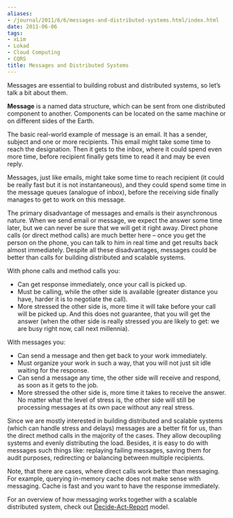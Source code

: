 ```yaml
---
aliases:
- /journal/2011/6/6/messages-and-distributed-systems.html/index.html
date: 2011-06-06
tags:
- xLim
- Lokad
- Cloud Computing
- CQRS
title: Messages and Distributed Systems
---
```

<p>Messages are essential to building robust and distributed systems, so let’s talk a bit about them.</p>

<p><strong>Message</strong> is a named data structure, which can be sent from one distributed component to another. Components can be located on the same machine or on different sides of the Earth.  </p>

<p>The basic real-world example of message is an email. It has a sender, subject and one or more recipients. This email might take some time to reach the designation. Then it gets to the inbox, where it could spend even more time, before recipient finally gets time to read it and may be even reply.</p>

<p>Messages, just like emails, might take some time to reach recipient (it could be really fast but it is not instantaneous), and they could spend some time in the message queues (analogue of inbox), before the receiving side finally manages to get to work on this message.</p>

<p>The primary disadvantage of messages and emails is their asynchronous nature. When we send email or message, we expect the answer some time later, but we can never be sure that we will get it right away. Direct phone calls (or direct method calls) are much better here – once you get the person on the phone, you can talk to him in real time and get results back almost immediately.
Despite all these disadvantages, messages could be better than calls for building distributed and scalable systems.</p>

<p>With phone calls and method calls you:</p>

<ul>
<li>Can get response immediately, once your call is picked up.</li>
<li>Must be calling, while the other side is available (greater distance you have, harder it is to negotiate the call).</li>
<li>More stressed the other side is, more time it will take before your call will be picked up. And this does not guarantee, that you will get the answer (when the other side is really stressed you are likely to get: we are busy right now, call next millennia).</li>
</ul>

<p>With messages you:</p>

<ul>
<li>Can send a message and then get back to your work immediately.</li>
<li>Must organize your work in such a way, that you will not just sit idle waiting for the response.</li>
<li>Can send a message any time, the other side will receive and respond, as soon as it gets to the job.</li>
<li>More stressed the other side is, more time it takes to receive the answer. No matter what the level of stress is, the other side will still be processing messages at its own pace without any real stress.</li>
</ul>

<p>Since we are mostly interested in building distributed and scalable systems (which can handle stress and delays) messages are a better fit for us, than the direct method calls in the majority of the cases. They allow decoupling systems and evenly distributing the load. Besides, it is easy to do with messages such things like: replaying failing messages, saving them for audit purposes, redirecting or balancing between multiple recipients.</p>

<p>Note, that there are cases, where direct calls work better than messaging. For example, querying in-memory cache does not make sense with messaging. Cache is fast and you want to have the response immediately.</p>

<p>For an overview of how messaging works together with a scalable distributed system, check out <a href="http://abdullin.com/journal/2011/5/12/distributed-decide-act-report-model.html">Decide-Act-Report</a> model.</p>

